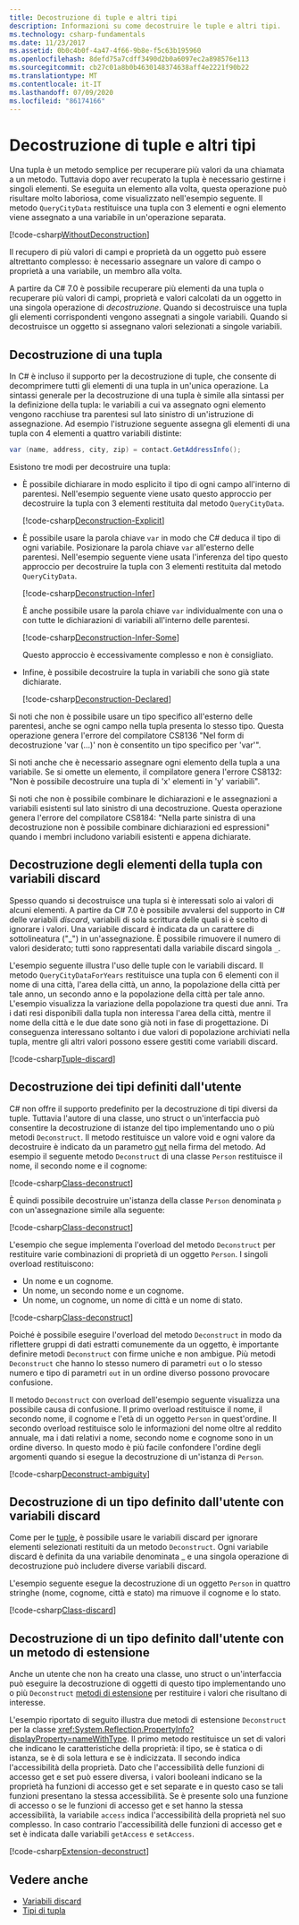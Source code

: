 ```yaml
---
title: Decostruzione di tuple e altri tipi
description: Informazioni su come decostruire le tuple e altri tipi.
ms.technology: csharp-fundamentals
ms.date: 11/23/2017
ms.assetid: 0b0c4b0f-4a47-4f66-9b8e-f5c63b195960
ms.openlocfilehash: 8defd75a7cdff3490d2b0a6097ec2a898576e113
ms.sourcegitcommit: cb27c01a8b0b4630148374638aff4e2221f90b22
ms.translationtype: MT
ms.contentlocale: it-IT
ms.lasthandoff: 07/09/2020
ms.locfileid: "86174166"
---
```

# <a name="deconstructing-tuples-and-other-types"></a>Decostruzione di tuple e altri tipi

Una tupla è un metodo semplice per recuperare più valori da una chiamata a un metodo. Tuttavia dopo aver recuperato la tupla è necessario gestirne i singoli elementi. Se eseguita un elemento alla volta, questa operazione può risultare molto laboriosa, come visualizzato nell'esempio seguente. Il metodo `QueryCityData` restituisce una tupla con 3 elementi e ogni elemento viene assegnato a una variabile in un'operazione separata.

[!code-csharp[WithoutDeconstruction](../../samples/snippets/csharp/programming-guide/deconstructing-tuples/deconstruct-tuple1.cs)]

Il recupero di più valori di campi e proprietà da un oggetto può essere altrettanto complesso: è necessario assegnare un valore di campo o proprietà a una variabile, un membro alla volta.

A partire da C# 7.0 è possibile recuperare più elementi da una tupla o recuperare più valori di campi, proprietà e valori calcolati da un oggetto in una singola operazione di *decostruzione*. Quando si decostruisce una tupla gli elementi corrispondenti vengono assegnati a singole variabili. Quando si decostruisce un oggetto si assegnano valori selezionati a singole variabili.

## <a name="deconstructing-a-tuple"></a>Decostruzione di una tupla

In C# è incluso il supporto per la decostruzione di tuple, che consente di decomprimere tutti gli elementi di una tupla in un'unica operazione. La sintassi generale per la decostruzione di una tupla è simile alla sintassi per la definizione della tupla: le variabili a cui va assegnato ogni elemento vengono racchiuse tra parentesi sul lato sinistro di un'istruzione di assegnazione. Ad esempio l'istruzione seguente assegna gli elementi di una tupla con 4 elementi a quattro variabili distinte:

```csharp
var (name, address, city, zip) = contact.GetAddressInfo();
```

Esistono tre modi per decostruire una tupla:

- È possibile dichiarare in modo esplicito il tipo di ogni campo all'interno di parentesi. Nell'esempio seguente viene usato questo approccio per decostruire la tupla con 3 elementi restituita dal metodo `QueryCityData`.

    [!code-csharp[Deconstruction-Explicit](../../samples/snippets/csharp/programming-guide/deconstructing-tuples/deconstruct-tuple2.cs#1)]

- È possibile usare la parola chiave `var` in modo che C# deduca il tipo di ogni variabile. Posizionare la parola chiave `var` all'esterno delle parentesi. Nell'esempio seguente viene usata l'inferenza del tipo questo approccio per decostruire la tupla con 3 elementi restituita dal metodo `QueryCityData`.

    [!code-csharp[Deconstruction-Infer](../../samples/snippets/csharp/programming-guide/deconstructing-tuples/deconstruct-tuple3.cs#1)]

    È anche possibile usare la parola chiave `var` individualmente con una o con tutte le dichiarazioni di variabili all'interno delle parentesi.

    [!code-csharp[Deconstruction-Infer-Some](../../samples/snippets/csharp/programming-guide/deconstructing-tuples/deconstruct-tuple4.cs#1)]

    Questo approccio è eccessivamente complesso e non è consigliato.

- Infine, è possibile decostruire la tupla in variabili che sono già state dichiarate.

    [!code-csharp[Deconstruction-Declared](../../samples/snippets/csharp/programming-guide/deconstructing-tuples/deconstruct-tuple5.cs#1)]

Si noti che non è possibile usare un tipo specifico all'esterno delle parentesi, anche se ogni campo nella tupla presenta lo stesso tipo. Questa operazione genera l'errore del compilatore CS8136 "Nel form di decostruzione 'var (...)' non è consentito un tipo specifico per 'var'".

Si noti anche che è necessario assegnare ogni elemento della tupla a una variabile. Se si omette un elemento, il compilatore genera l'errore CS8132: "Non è possibile decostruire una tupla di 'x' elementi in 'y' variabili".

Si noti che non è possibile combinare le dichiarazioni e le assegnazioni a variabili esistenti sul lato sinistro di una decostruzione. Questa operazione genera l'errore del compilatore CS8184: "Nella parte sinistra di una decostruzione non è possibile combinare dichiarazioni ed espressioni" quando i membri includono variabili esistenti e appena dichiarate.

## <a name="deconstructing-tuple-elements-with-discards"></a>Decostruzione degli elementi della tupla con variabili discard

Spesso quando si decostruisce una tupla si è interessati solo ai valori di alcuni elementi. A partire da C# 7.0 è possibile avvalersi del supporto in C# delle variabili *discard*, variabili di sola scrittura delle quali si è scelto di ignorare i valori. Una variabile discard è indicata da un carattere di sottolineatura ("\_") in un'assegnazione. È possibile rimuovere il numero di valori desiderato; tutti sono rappresentati dalla variabile discard singola `_`.

L'esempio seguente illustra l'uso delle tuple con le variabili discard. Il metodo `QueryCityDataForYears` restituisce una tupla con 6 elementi con il nome di una città, l'area della città, un anno, la popolazione della città per tale anno, un secondo anno e la popolazione della città per tale anno. L'esempio visualizza la variazione della popolazione tra questi due anni. Tra i dati resi disponibili dalla tupla non interessa l'area della città, mentre il nome della città e le due date sono già noti in fase di progettazione. Di conseguenza interessano soltanto i due valori di popolazione archiviati nella tupla, mentre gli altri valori possono essere gestiti come variabili discard.  

[!code-csharp[Tuple-discard](../../samples/snippets/csharp/programming-guide/deconstructing-tuples/discard-tuple1.cs)]

## <a name="deconstructing-user-defined-types"></a>Decostruzione dei tipi definiti dall'utente

C# non offre il supporto predefinito per la decostruzione di tipi diversi da tuple. Tuttavia l'autore di una classe, uno struct o un'interfaccia può consentire la decostruzione di istanze del tipo implementando uno o più metodi `Deconstruct`. Il metodo restituisce un valore void e ogni valore da decostruire è indicato da un parametro [out](language-reference/keywords/out-parameter-modifier.md) nella firma del metodo. Ad esempio il seguente metodo `Deconstruct` di una classe `Person` restituisce il nome, il secondo nome e il cognome:

[!code-csharp[Class-deconstruct](../../samples/snippets/csharp/programming-guide/deconstructing-tuples/deconstruct-class1.cs#1)]

È quindi possibile decostruire un'istanza della classe `Person` denominata `p` con un'assegnazione simile alla seguente:

[!code-csharp[Class-deconstruct](../../samples/snippets/csharp/programming-guide/deconstructing-tuples/deconstruct-class1.cs#2)]

L'esempio che segue implementa l'overload del metodo `Deconstruct` per restituire varie combinazioni di proprietà di un oggetto `Person`. I singoli overload restituiscono:

- Un nome e un cognome.
- Un nome, un secondo nome e un cognome.
- Un nome, un cognome, un nome di città e un nome di stato.

[!code-csharp[Class-deconstruct](../../samples/snippets/csharp/programming-guide/deconstructing-tuples/deconstruct-class2.cs)]

Poiché è possibile eseguire l'overload del metodo `Deconstruct` in modo da riflettere gruppi di dati estratti comunemente da un oggetto, è importante definire metodi `Deconstruct` con firme uniche e non ambigue. Più metodi `Deconstruct` che hanno lo stesso numero di parametri `out` o lo stesso numero e tipo di parametri `out` in un ordine diverso possono provocare confusione.

Il metodo `Deconstruct` con overload dell'esempio seguente visualizza una possibile causa di confusione. Il primo overload restituisce il nome, il secondo nome, il cognome e l'età di un oggetto `Person` in quest'ordine. Il secondo overload restituisce solo le informazioni del nome oltre al reddito annuale, ma i dati relativi a nome, secondo nome e cognome sono in un ordine diverso. In questo modo è più facile confondere l'ordine degli argomenti quando si esegue la decostruzione di un'istanza di `Person`.

[!code-csharp[Deconstruct-ambiguity](../../samples/snippets/csharp/programming-guide/deconstructing-tuples/deconstruct-ambiguous.cs)]

## <a name="deconstructing-a-user-defined-type-with-discards"></a>Decostruzione di un tipo definito dall'utente con variabili discard

Come per le [tuple](#deconstructing-tuple-elements-with-discards), è possibile usare le variabili discard per ignorare elementi selezionati restituiti da un metodo `Deconstruct`. Ogni variabile discard è definita da una variabile denominata \_ e una singola operazione di decostruzione può includere diverse variabili discard.

L'esempio seguente esegue la decostruzione di un oggetto `Person` in quattro stringhe (nome, cognome, città e stato) ma rimuove il cognome e lo stato.

[!code-csharp[Class-discard](../../samples/snippets/csharp/programming-guide/deconstructing-tuples/class-discard1.cs#1)]

## <a name="deconstructing-a-user-defined-type-with-an-extension-method"></a>Decostruzione di un tipo definito dall'utente con un metodo di estensione

Anche un utente che non ha creato una classe, uno struct o un'interfaccia può eseguire la decostruzione di oggetti di questo tipo implementando uno o più `Deconstruct` [metodi di estensione](programming-guide/classes-and-structs/extension-methods.md) per restituire i valori che risultano di interesse.

L'esempio riportato di seguito illustra due metodi di estensione `Deconstruct` per la classe <xref:System.Reflection.PropertyInfo?displayProperty=nameWithType>. Il primo metodo restituisce un set di valori che indicano le caratteristiche della proprietà: il tipo, se è statica o di istanza, se è di sola lettura e se è indicizzata. Il secondo indica l'accessibilità della proprietà. Dato che l'accessibilità delle funzioni di accesso get e set può essere diversa, i valori booleani indicano se la proprietà ha funzioni di accesso get e set separate e in questo caso se tali funzioni presentano la stessa accessibilità. Se è presente solo una funzione di accesso o se le funzioni di accesso get e set hanno la stessa accessibilità, la variabile `access` indica l'accessibilità della proprietà nel suo complesso. In caso contrario l'accessibilità delle funzioni di accesso get e set è indicata dalle variabili `getAccess` e `setAccess`.

[!code-csharp[Extension-deconstruct](../../samples/snippets/csharp/programming-guide/deconstructing-tuples/deconstruct-extension1.cs)]

## <a name="see-also"></a>Vedere anche

- [Variabili discard](discards.md)
- [Tipi di tupla](language-reference/builtin-types/value-tuples.md)
